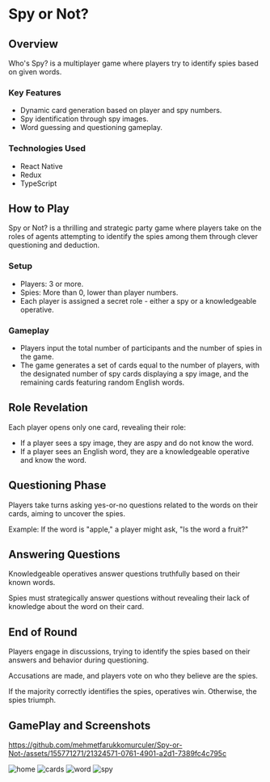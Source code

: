 # Spy or Not?

## Overview

Who's Spy? is a multiplayer game where players try to identify spies based on given words.

### Key Features

- Dynamic card generation based on player and spy numbers.
- Spy identification through spy images.
- Word guessing and questioning gameplay.

### Technologies Used

- React Native
- Redux
- TypeScript

## How to Play

Spy or Not? is a thrilling and strategic party game where players take on the roles of agents attempting to identify the spies among them through clever questioning and deduction.

### Setup

- Players: 3 or more.
- Spies: More than 0, lower than player numbers.
- Each player is assigned a secret role - either a spy or a knowledgeable operative.

### Gameplay

- Players input the total number of participants and the number of spies in the game.
- The game generates a set of cards equal to the number of players, with the designated number of spy cards displaying a spy image, and the remaining cards featuring random English words.

## Role Revelation

Each player opens only one card, revealing their role:

- If a player sees a spy image, they are aspy and do not know the word.
- If a player sees an English word, they are a knowledgeable operative and know the word.

## Questioning Phase

Players take turns asking yes-or-no questions related to the words on their cards, aiming to uncover the spies.

Example: If the word is "apple," a player might ask, "Is the word a fruit?"

## Answering Questions

Knowledgeable operatives answer questions truthfully based on their known words.

Spies must strategically answer questions without revealing their lack of knowledge about the word on their card.

## End of Round

Players engage in discussions, trying to identify the spies based on their answers and behavior during questioning.

Accusations are made, and players vote on who they believe are the spies.

If the majority correctly identifies the spies, operatives win. Otherwise, the spies triumph.

## GamePlay and Screenshots
https://github.com/mehmetfarukkomurculer/Spy-or-Not-/assets/155771271/21324571-0761-4901-a2d1-7389fc4c795c

![home](https://github.com/mehmetfarukkomurculer/Spy-or-Not-/assets/155771271/0bbce043-1613-4eb0-b2c0-fb1345e5f99f)
![cards](https://github.com/mehmetfarukkomurculer/Spy-or-Not-/assets/155771271/8ad38414-6d5e-4509-96f0-a42f89e87fde)
![word](https://github.com/mehmetfarukkomurculer/Spy-or-Not-/assets/155771271/58bc9471-1135-4a0a-8c26-459182b03101)
![spy](https://github.com/mehmetfarukkomurculer/Spy-or-Not-/assets/155771271/c10208f8-173b-4bdc-b2d2-bf44cc2b8ccc)




